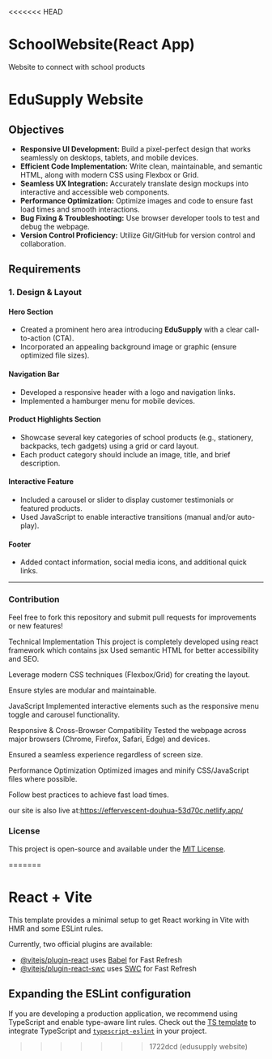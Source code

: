 <<<<<<< HEAD
# SchoolWebsite(React App) 
Website to connect with school products
# EduSupply Website

## Objectives
- **Responsive UI Development:** Build a pixel-perfect design that works seamlessly on desktops, tablets, and mobile devices.
- **Efficient Code Implementation:** Write clean, maintainable, and semantic HTML, along with modern CSS using Flexbox or Grid.
- **Seamless UX Integration:** Accurately translate design mockups into interactive and accessible web components.
- **Performance Optimization:** Optimize images and code to ensure fast load times and smooth interactions.
- **Bug Fixing & Troubleshooting:** Use browser developer tools to test and debug the webpage.
- **Version Control Proficiency:** Utilize Git/GitHub for version control and collaboration.

## Requirements

### 1. Design & Layout

#### Hero Section
- Created a prominent hero area introducing **EduSupply** with a clear call-to-action (CTA).
- Incorporated an appealing background image or graphic (ensure optimized file sizes).

#### Navigation Bar
- Developed a responsive header with a logo and navigation links.
- Implemented a hamburger menu for mobile devices.

#### Product Highlights Section
- Showcase several key categories of school products (e.g., stationery, backpacks, tech gadgets) using a grid or card layout.
- Each product category should include an image, title, and brief description.

#### Interactive Feature
- Included a carousel or slider to display customer testimonials or featured products.
- Used JavaScript to enable interactive transitions (manual and/or auto-play).

#### Footer
- Added contact information, social media icons, and additional quick links.

---

### Contribution
Feel free to fork this repository and submit pull requests for improvements or new features!

 Technical Implementation
This project is completely developed using react framework which contains jsx 
Used semantic HTML for better accessibility and SEO.

Leverage modern CSS techniques (Flexbox/Grid) for creating the layout.

Ensure styles are modular and maintainable.

JavaScript
Implemented interactive elements such as the responsive menu toggle and carousel functionality.


Responsive & Cross-Browser Compatibility
Tested the webpage across major browsers (Chrome, Firefox, Safari, Edge) and devices.

Ensured a seamless experience regardless of screen size.

Performance Optimization
Optimized images and minify CSS/JavaScript files where possible.

Follow best practices to achieve fast load times.

our site is also live at:https://effervescent-douhua-53d70c.netlify.app/

### License
This project is open-source and available under the [MIT License](LICENSE).



=======
# React + Vite

This template provides a minimal setup to get React working in Vite with HMR and some ESLint rules.

Currently, two official plugins are available:

- [@vitejs/plugin-react](https://github.com/vitejs/vite-plugin-react/blob/main/packages/plugin-react/README.md) uses [Babel](https://babeljs.io/) for Fast Refresh
- [@vitejs/plugin-react-swc](https://github.com/vitejs/vite-plugin-react-swc) uses [SWC](https://swc.rs/) for Fast Refresh

## Expanding the ESLint configuration

If you are developing a production application, we recommend using TypeScript and enable type-aware lint rules. Check out the [TS template](https://github.com/vitejs/vite/tree/main/packages/create-vite/template-react-ts) to integrate TypeScript and [`typescript-eslint`](https://typescript-eslint.io) in your project.
>>>>>>> 1722dcd (edusupply website)
